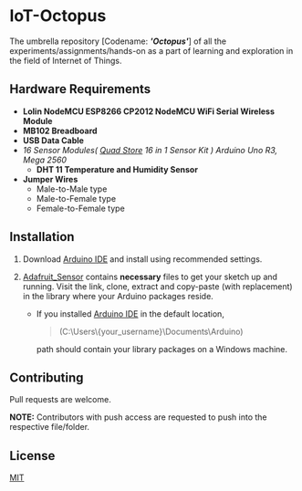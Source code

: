 # IoT-Octopus
The umbrella repository [Codename: ***'Octopus'***] of all the experiments/assignments/hands-on as a part of learning and exploration in the field of Internet of Things.

## Hardware Requirements
* __Lolin NodeMCU ESP8266 CP2012 NodeMCU WiFi Serial Wireless Module__
* __MB102 Breadboard__
* __USB Data Cable__
* _16 Sensor Modules( [Quad Store](https://www.quadstore.in) 16 in 1 Sensor Kit ) Arduino Uno R3, Mega 2560_
  - __DHT 11 Temperature and Humidity Sensor__
* __Jumper Wires__
  - Male-to-Male type
  - Male-to-Female type
  - Female-to-Female type

## Installation
1. Download [Arduino IDE](https://www.arduino.cc/en/Main/Software) and install using recommended settings.

1. [Adafruit_Sensor](https://github.com/adafruit/Adafruit_Sensor.git) contains __necessary__ files to get your sketch up and running.
Visit the link, clone, extract and copy-paste (with replacement) in the library where your Arduino packages reside.
   - If you installed [Arduino IDE](https://www.arduino.cc/en/Main/Software) in the default location,
   
     > (C:\Users\\{your_username}\Documents\Arduino)
     
     path should contain your library packages on a Windows machine.


## Contributing
Pull requests are welcome.

__NOTE:__ Contributors with push access are requested to push into the respective file/folder.

## License
[MIT](https://choosealicense.com/licenses/mit/)
